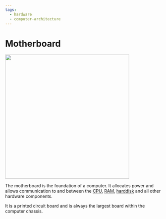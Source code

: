 ```yaml
---
tags:
  - hardware
  - computer-architecture
---
```


# Motherboard

<img src="../img/motherboard-pi.jpg" width="400px"/>

The motherboard is the foundation of a computer. It allocates power and allows
communication to and between the
[CPU](CPU_architecture.md),
[RAM](Memory.md),
[harddisk](What_are_disks.md) and all other hardware
components.

It is a printed circuit board and is always the largest board within the
computer chassis.
